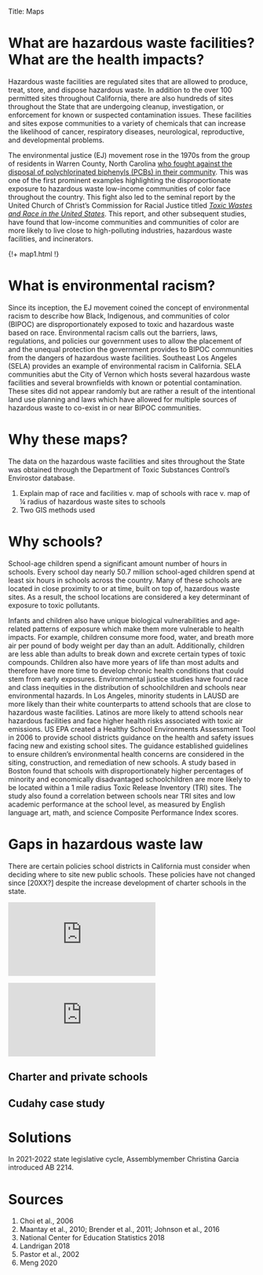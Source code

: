 Title: Maps

# What are hazardous waste facilities? What are the health impacts? 

Hazardous waste facilities are regulated sites that are allowed to produce, treat, store, and dispose hazardous waste. In addition to the over 100 permitted sites throughout California, there are also hundreds of sites throughout the State that are undergoing cleanup, investigation, or enforcement for known or suspected contamination issues. These facilities and sites expose communities to a variety of chemicals that can increase the likelihood of cancer, respiratory diseases, neurological, reproductive, and developmental problems. 

The environmental justice (EJ) movement rose in the 1970s from the group of residents in Warren County, North Carolina [who fought against the disposal of polychlorinated biphenyls (PCBs) in their community](https://www.ucc.org/what-we-do/justice-local-church-ministries/justice/faithful-action-ministries/environmental-justice/a_movement_is_born_environmental_justice_and_the_ucc/
). This was one of the first prominent examples highlighting the disproportionate exposure to hazardous waste low-income communities of color face throughout the country. This fight also led to the seminal report by the United Church of Christ’s Commission for Racial Justice titled [*Toxic Wastes and Race in the United States*]( https://new.uccfiles.com/pdf/ToxicWastes&Race.pdf).  This report, and other subsequent studies, have found that low-income communities and communities of color are more likely to live close to high-polluting industries, hazardous waste facilities, and incinerators. 

{!+ map1.html !}

<!-- ![Map of race and facilities](https://gluesolutions.github.io/map1.html) -->

# What is environmental racism?

Since its inception, the EJ movement coined the concept of environmental racism to describe how Black, Indigenous, and communities of color (BIPOC) are disproportionately exposed to toxic and hazardous waste based on race. Environmental racism calls out the barriers, laws, regulations, and policies our government uses to allow the placement of and the unequal protection the government provides to BIPOC communities from the dangers of hazardous waste facilities. 
Southeast Los Angeles (SELA) provides an example of environmental racism in California. SELA communities abut the City of Vernon which hosts several hazardous waste facilities and several brownfields with known or potential contamination. These sites did not appear randomly but are rather a result of the intentional land use planning and laws which have allowed for multiple sources of hazardous waste to co-exist in or near BIPOC communities. 

# Why these maps?

The data on the hazardous waste facilities and sites throughout the State was obtained through the Department of Toxic Substances Control’s Envirostor database.

1. Explain map of race and facilities v. map of schools with race v. map of ¼ radius of hazardous waste sites to schools
1. Two GIS methods used


# Why schools? 

School-age children spend a significant amount number of hours in schools. Every school day nearly 50.7 million school-aged children spend at least six hours in schools across the country. Many of these schools are located in close proximity to or at time, built on top of, hazardous waste sites.  As a result, the school locations are considered a key determinant of exposure to toxic pollutants. 

Infants and children also have unique biological vulnerabilities and age-related patterns of exposure which make them more vulnerable to health impacts. For example, children consume more food, water, and breath more air per pound of body weight per day than an adult. Additionally, children are less able than adults to break down and excrete certain types of toxic compounds. Children also have more years of life than most adults and therefore have more time to develop chronic health conditions that could stem from early exposures. 
Environmental justice studies have found race and class inequities in the distribution of schoolchildren and schools near environmental hazards. In Los Angeles, minority students in LAUSD are more likely than their white counterparts to attend schools that are close to hazardous waste facilities. Latinos are more likely to attend schools near hazardous facilities and face higher health risks associated with toxic air emissions. 
US EPA created a Healthy School Environments Assessment Tool in 2006 to provide school districts guidance on the health and safety issues facing new and existing school sites. The guidance established guidelines to ensure children’s environmental health concerns are considered in the siting, construction, and remediation of new schools.
A study based in Boston found that schools with disproportionately higher percentages of minority and economically disadvantaged schoolchildren are more likely to be located within a 1 mile radius Toxic Release Inventory (TRI) sites. The study also found a correlation between schools near TRI sites and low academic performance at the school level, as measured by English language art, math, and science Composite Performance Index scores.

# Gaps in hazardous waste law

There are certain policies school districts in California must consider when deciding where to site new public schools. These policies have not changed since [20XX?] despite the increase development of charter schools in the state.


![Map of schools with race](https://gluesolutions.github.io/map2.html)

![Map of ¼ radius of hazardous waste sites to schools](https://gluesolutions.github.io/map3.html)

## Charter and private schools

## Cudahy case study

# Solutions

In 2021-2022 state legislative cycle, Assemblymember Christina Garcia introduced AB 2214.


# Sources

1. Choi et al., 2006
1. Maantay et al., 2010; Brender et al., 2011; Johnson et al., 2016
1. National Center for Education Statistics 2018
1. Landrigan 2018
1. Pastor et al., 2002
1. Meng 2020
